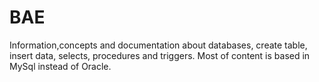# BAE
 Information,concepts  and documentation about databases, create table, insert data, selects, procedures and triggers. Most of content is based in MySql instead of Oracle.
